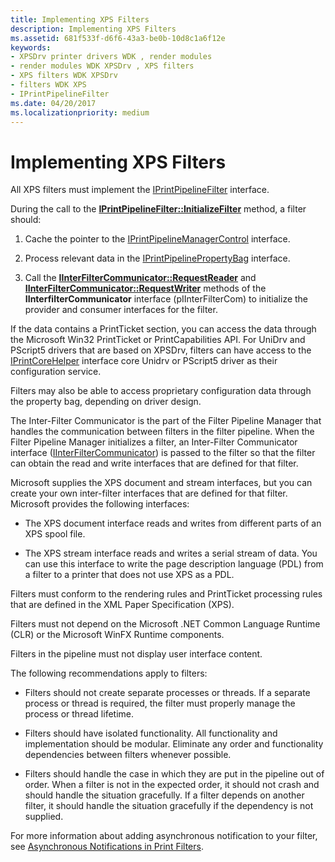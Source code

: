 ```yaml
---
title: Implementing XPS Filters
description: Implementing XPS Filters
ms.assetid: 681f533f-d6f6-43a3-be0b-10d8c1a6f12e
keywords:
- XPSDrv printer drivers WDK , render modules
- render modules WDK XPSDrv , XPS filters
- XPS filters WDK XPSDrv
- filters WDK XPS
- IPrintPipelineFilter
ms.date: 04/20/2017
ms.localizationpriority: medium
---
```


# Implementing XPS Filters


All XPS filters must implement the [IPrintPipelineFilter](https://docs.microsoft.com/windows-hardware/drivers/ddi/filterpipeline/nn-filterpipeline-iprintpipelinefilter) interface.

During the call to the [**IPrintPipelineFilter::InitializeFilter**](https://docs.microsoft.com/windows-hardware/drivers/ddi/filterpipeline/nf-filterpipeline-iprintpipelinefilter-initializefilter) method, a filter should:

1.  Cache the pointer to the [IPrintPipelineManagerControl](https://docs.microsoft.com/windows-hardware/drivers/ddi/filterpipeline/nn-filterpipeline-iprintpipelinemanagercontrol) interface.

2.  Process relevant data in the [IPrintPipelinePropertyBag](https://docs.microsoft.com/windows-hardware/drivers/ddi/filterpipeline/nn-filterpipeline-iprintpipelinepropertybag) interface.

3.  Call the [**IInterFilterCommunicator::RequestReader**](https://docs.microsoft.com/windows-hardware/drivers/ddi/filterpipeline/nf-filterpipeline-iinterfiltercommunicator-requestreader) and [**IInterFilterCommunicator::RequestWriter**](https://docs.microsoft.com/windows-hardware/drivers/ddi/filterpipeline/nf-filterpipeline-iinterfiltercommunicator-requestwriter) methods of the **IInterfilterCommunicator** interface (pIInterFilterCom) to initialize the provider and consumer interfaces for the filter.

If the data contains a PrintTicket section, you can access the data through the Microsoft Win32 PrintTicket or PrintCapabilities API. For UniDrv and PScript5 drivers that are based on XPSDrv, filters can have access to the [IPrintCoreHelper](https://docs.microsoft.com/windows-hardware/drivers/ddi/prcomoem/nn-prcomoem-iprintcorehelper) interface core Unidrv or PScript5 driver as their configuration service.

Filters may also be able to access proprietary configuration data through the property bag, depending on driver design.

The Inter-Filter Communicator is the part of the Filter Pipeline Manager that handles the communication between filters in the filter pipeline. When the Filter Pipeline Manager initializes a filter, an Inter-Filter Communicator interface ([IInterFilterCommunicator](https://docs.microsoft.com/windows-hardware/drivers/ddi/filterpipeline/nn-filterpipeline-iinterfiltercommunicator)) is passed to the filter so that the filter can obtain the read and write interfaces that are defined for that filter.

Microsoft supplies the XPS document and stream interfaces, but you can create your own inter-filter interfaces that are defined for that filter. Microsoft provides the following interfaces:

-   The XPS document interface reads and writes from different parts of an XPS spool file.

-   The XPS stream interface reads and writes a serial stream of data. You can use this interface to write the page description language (PDL) from a filter to a printer that does not use XPS as a PDL.

Filters must conform to the rendering rules and PrintTicket processing rules that are defined in the XML Paper Specification (XPS).

Filters must not depend on the Microsoft .NET Common Language Runtime (CLR) or the Microsoft WinFX Runtime components.

Filters in the pipeline must not display user interface content.

The following recommendations apply to filters:

-   Filters should not create separate processes or threads. If a separate process or thread is required, the filter must properly manage the process or thread lifetime.

-   Filters should have isolated functionality. All functionality and implementation should be modular. Eliminate any order and functionality dependencies between filters whenever possible.

-   Filters should handle the case in which they are put in the pipeline out of order. When a filter is not in the expected order, it should not crash and should handle the situation gracefully. If a filter depends on another filter, it should handle the situation gracefully if the dependency is not supplied.

For more information about adding asynchronous notification to your filter, see [Asynchronous Notifications in Print Filters](asynchronous-notifications-in-print-filters.md).

 

 





